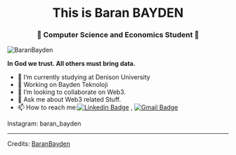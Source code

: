 <h1 align="center"> This is Baran BAYDEN</h1>
<h3 align="center">🚀 Computer Science and Economics Student 🚀</h3>

<p align="left"> <img src="https://komarev.com/ghpvc/?username=BaranBayden" alt="BaranBayden" /> </p>

**In God we trust. All others must bring data.**

- 🔭 I’m currently studying at Denison University
- 🌱 Working on Bayden Teknoloji
- 👯 I’m looking to collaborate on Web3.
- 💬 Ask me about Web3 related Stuff.
- 📫 How to reach me:[![Linkedin Badge](https://img.shields.io/badge/-LinkedIn-blue?style=flat-square&logo=Linkedin&logoColor=white&link=)](https://www.linkedin.com/in/baran-bayden-aa791373/) 
, [![Gmail Badge](https://img.shields.io/badge/-Gmail-c14438?style=flat-square&logo=Gmail&logoColor=white&link=mailto:baydenteknoloji.com)](mailto:baran@baydenteknoloji.com)

Instagram: baran_bayden


----
Credits: [BaranBayden](https://github.com/BaranBayden)


